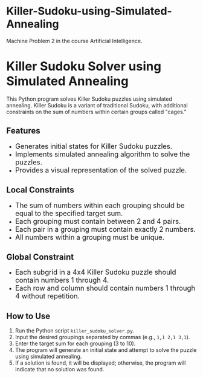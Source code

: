 # Killer-Sudoku-using-Simulated-Annealing
Machine Problem 2 in the course Artificial Intelligence.

# <font size="6">Killer Sudoku Solver using Simulated Annealing</font>

This Python program solves Killer Sudoku puzzles using simulated annealing. Killer Sudoku is a variant of traditional Sudoku, with additional constraints on the sum of numbers within certain groups called "cages."

## Features

- <font size="4">Generates initial states for Killer Sudoku puzzles.</font>
- <font size="4">Implements simulated annealing algorithm to solve the puzzles.</font>
- <font size="4">Provides a visual representation of the solved puzzle.</font>

## Local Constraints

- <font size="4">The sum of numbers within each grouping should be equal to the specified target sum.</font>
- <font size="4">Each grouping must contain between 2 and 4 pairs.</font>
- <font size="4">Each pair in a grouping must contain exactly 2 numbers.</font>
- <font size="4">All numbers within a grouping must be unique.</font>

## Global Constraint

- <font size="4">Each subgrid in a 4x4 Killer Sudoku puzzle should contain numbers 1 through 4.</font>
- <font size="4">Each row and column should contain numbers 1 through 4 without repetition.</font>

## How to Use

1. Run the Python script `killer_sudoku_solver.py`.
2. Input the desired groupings separated by commas (e.g., `1,1 2,1 3,1`).
3. Enter the target sum for each grouping (3 to 10).
4. The program will generate an initial state and attempt to solve the puzzle using simulated annealing.
5. If a solution is found, it will be displayed; otherwise, the program will indicate that no solution was found.

